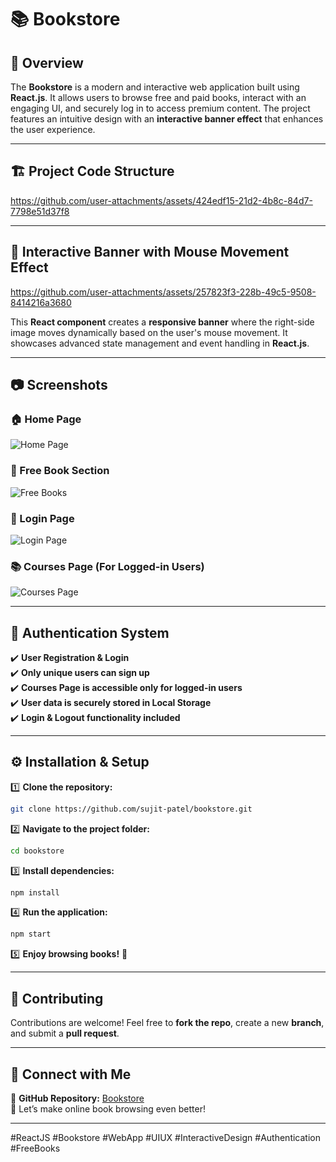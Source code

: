 # 📚 Bookstore

## 📌 Overview
The **Bookstore** is a modern and interactive web application built using **React.js**. It allows users to browse free and paid books, interact with an engaging UI, and securely log in to access premium content. The project features an intuitive design with an **interactive banner effect** that enhances the user experience.

---

## 🏗️ Project Code Structure

https://github.com/user-attachments/assets/424edf15-21d2-4b8c-84d7-7798e51d37f8

---

## 🎨 Interactive Banner with Mouse Movement Effect

https://github.com/user-attachments/assets/257823f3-228b-49c5-9508-8414216a3680

This **React component** creates a **responsive banner** where the right-side image moves dynamically based on the user's mouse movement. It showcases advanced state management and event handling in **React.js**.

---

## 📷 Screenshots

### 🏠 Home Page
![Home Page](https://github.com/user-attachments/assets/7d68d2b9-8b7a-4992-bffc-89209666dba1)

### 📖 Free Book Section
![Free Books](https://github.com/user-attachments/assets/fe34a558-d95a-4627-9757-bb126baf7030)

### 🔐 Login Page
![Login Page](https://github.com/user-attachments/assets/2058e0d6-3bef-4f3b-8163-1f41cc123dcb)

### 📚 Courses Page (For Logged-in Users)
![Courses Page](https://github.com/user-attachments/assets/c6adad3d-c79b-460d-a05c-f8c7d73ddb03)

---

## 🔑 Authentication System
✔️ **User Registration & Login**  
✔️ **Only unique users can sign up**  
✔️ **Courses Page is accessible only for logged-in users**  
✔️ **User data is securely stored in Local Storage**  
✔️ **Login & Logout functionality included**  

---

## ⚙️ Installation & Setup

1️⃣ **Clone the repository:**  
   ```sh
   git clone https://github.com/sujit-patel/bookstore.git
   ```

2️⃣ **Navigate to the project folder:**  
   ```sh
   cd bookstore
   ```

3️⃣ **Install dependencies:**  
   ```sh
   npm install
   ```

4️⃣ **Run the application:**  
   ```sh
   npm start
   ```

5️⃣ **Enjoy browsing books!** 🎉

---

## 🤝 Contributing
Contributions are welcome! Feel free to **fork the repo**, create a new **branch**, and submit a **pull request**.

---

## 🔗 Connect with Me
🔗 **GitHub Repository:** [Bookstore](https://github.com/sujit-patel/bookstore)  
🚀 Let’s make online book browsing even better!

---

#ReactJS #Bookstore #WebApp #UIUX #InteractiveDesign #Authentication #FreeBooks


